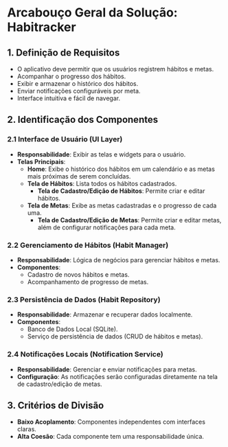 # Arcabouço Geral da Solução: Habitracker

## 1. Definição de Requisitos

- O aplicativo deve permitir que os usuários registrem hábitos e metas.
- Acompanhar o progresso dos hábitos.
- Exibir e armazenar o histórico dos hábitos.
- Enviar notificações configuráveis por meta.
- Interface intuitiva e fácil de navegar.

## 2. Identificação dos Componentes

### 2.1 Interface de Usuário (UI Layer)

- **Responsabilidade**: Exibir as telas e widgets para o usuário.
- **Telas Principais**:
  - **Home**: Exibe o histórico dos hábitos em um calendário e as metas mais próximas de serem concluídas.
  - **Tela de Hábitos**: Lista todos os hábitos cadastrados.
    - **Tela de Cadastro/Edição de Hábitos**: Permite criar e editar hábitos.
  - **Tela de Metas**: Exibe as metas cadastradas e o progresso de cada uma.
    - **Tela de Cadastro/Edição de Metas**: Permite criar e editar metas, além de configurar notificações para cada meta.

### 2.2 Gerenciamento de Hábitos (Habit Manager)

- **Responsabilidade**: Lógica de negócios para gerenciar hábitos e metas.
- **Componentes**:
  - Cadastro de novos hábitos e metas.
  - Acompanhamento de progresso de metas.

### 2.3 Persistência de Dados (Habit Repository)

- **Responsabilidade**: Armazenar e recuperar dados localmente.
- **Componentes**:
  - Banco de Dados Local (SQLite).
  - Serviço de persistência de dados (CRUD de hábitos e metas).

### 2.4 Notificações Locais (Notification Service)

- **Responsabilidade**: Gerenciar e enviar notificações para metas.
- **Configuração**: As notificações serão configuradas diretamente na tela de cadastro/edição de metas.

## 3. Critérios de Divisão

- **Baixo Acoplamento**: Componentes independentes com interfaces claras.
- **Alta Coesão**: Cada componente tem uma responsabilidade única.
